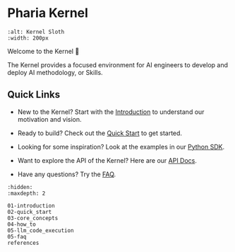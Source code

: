 # Pharia Kernel

```{image} _static/sloth.png
:alt: Kernel Sloth
:width: 200px
```

Welcome to the Kernel 👋

The Kernel provides a focused environment for AI engineers to develop and deploy AI methodology, or Skills.

## Quick Links

- New to the Kernel? Start with the [Introduction](introduction) to understand our motivation and vision.

- Ready to build? Check out the [Quick Start](quick_start) to get started.

- Looking for some inspiration? Look at the examples in our [Python SDK](https://github.com/Aleph-Alpha/pharia-kernel-sdk-py/).

- Want to explore the API of the Kernel? Here are our [API Docs](https://pharia-kernel.product.pharia.com/api-docs).

- Have any questions? Try the [FAQ](faq).

```{toctree}
:hidden:
:maxdepth: 2

01-introduction
02-quick_start
03-core_concepts
04-how_to
05-llm_code_execution
05-faq
references
```
